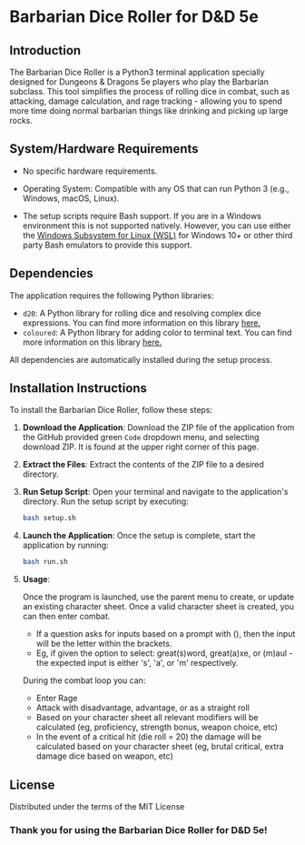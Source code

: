 # Barbarian Dice Roller for D&D 5e

## Introduction
The Barbarian Dice Roller is a Python3 terminal application specially designed for Dungeons & Dragons 5e players who play the Barbarian subclass. This tool simplifies the process of rolling dice in combat, such as attacking, damage calculation, and rage tracking - allowing you to spend more time doing normal barbarian things like drinking and picking up large rocks.

## System/Hardware Requirements
- No specific hardware requirements.
- Operating System: Compatible with any OS that can run Python 3 (e.g., Windows, macOS, Linux).

- The setup scripts require Bash support. If you are in a Windows environment this is not supported natively. However, you can use either the [Windows Subsystem for Linux (WSL)](https://learn.microsoft.com/en-us/windows/wsl/install) for Windows 10+ or other third party Bash emulators to provide this support. 
 
## Dependencies
The application requires the following Python libraries:
- `d20`: A Python library for rolling dice and resolving complex dice expressions. You can find more information on this library [here.](https://github.com/avrae/d20)
- `coloured`: A Python library for adding color to terminal text.  You can find more information on this library [here.](https://dslackw.gitlab.io/colored/)

All dependencies are automatically installed during the setup process.

## Installation Instructions
To install the Barbarian Dice Roller, follow these steps:

1. **Download the Application**: 
   Download the ZIP file of the application from the GitHub provided green ```Code``` dropdown menu, and selecting download ZIP. It is found at the upper right corner of this page.

2. **Extract the Files**: 
   Extract the contents of the ZIP file to a desired directory.

3. **Run Setup Script**:
   Open your terminal and navigate to the application's directory. Run the setup script by executing:
   ```bash
   bash setup.sh
   ```

4. **Launch the Application**:
Once the setup is complete, start the application by running:
    ```bash
    bash run.sh
    ```

5. **Usage**:

    Once the program is launched, use the parent menu to create, or update an existing character sheet. Once a valid character sheet is created, you can then enter combat. 

    - If a question asks for inputs based on a prompt with (), then the input will be the letter within the brackets. 
    - Eg, if given the option to select: great(s)word, great(a)xe, or (m)aul - the expected input is either 's', 'a', or 'm' respectively. 

    During the combat loop you can:
    - Enter Rage
    - Attack with disadvantage, advantage, or as a straight roll
    - Based on your character sheet all relevant modifiers will be calculated (eg, proficiency, strength bonus, weapon choice, etc)
    - In the event of a critical hit (die roll = 20) the damage will be calculated based on your character sheet (eg, brutal critical, extra damage dice based on weapon, etc)


## License
Distributed under the terms of the MIT License

### Thank you for using the Barbarian Dice Roller for D&D 5e!